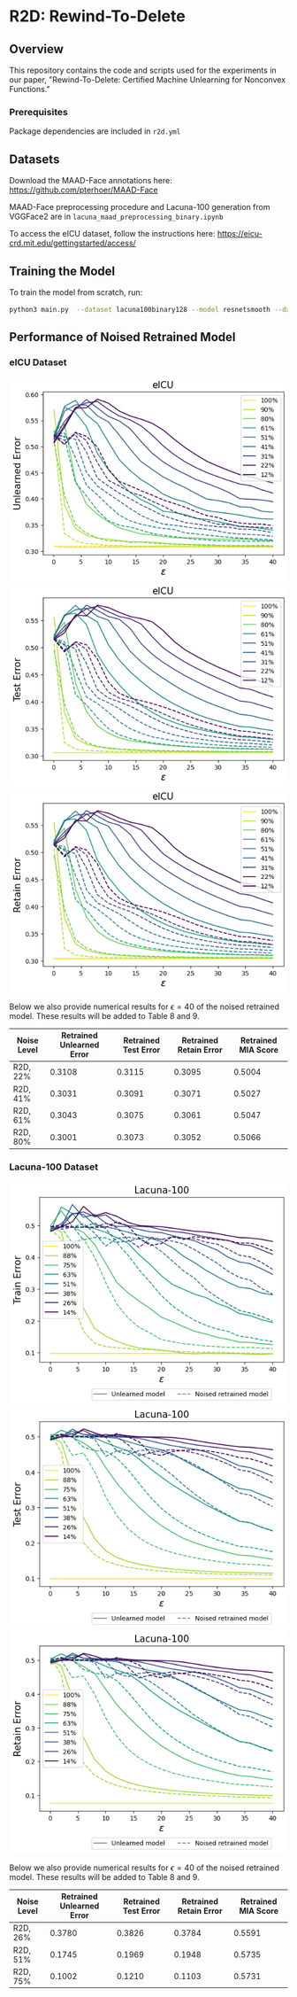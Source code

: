 # R2D: Rewind-To-Delete


## Overview
This repository contains the code and scripts used for the experiments in our paper, "Rewind-To-Delete: Certified Machine Unlearning for Nonconvex Functions."


### Prerequisites
Package dependencies are included in `r2d.yml`

## Datasets
Download the MAAD-Face annotations here: https://github.com/pterhoer/MAAD-Face

MAAD-Face preprocessing procedure and Lacuna-100 generation from VGGFace2 are in `lacuna_maad_preprocessing_binary.ipynb`

To access the eICU dataset, follow the instructions here: https://eicu-crd.mit.edu/gettingstarted/access/

## Training the Model
To train the model from scratch, run:
```sh
python3 main.py  --dataset lacuna100binary128 --model resnetsmooth --dataroot data/lacuna100binary128/ --epochs 100 --lr 0.1 --batch-size 256 --compute-lipschitz --scheduler 0.9 --model-selection --save-checkpoints
```

## Performance of Noised Retrained Model

### eICU Dataset

![image](eicu_retrain_forget_err.png)
![image](eicu_retrain_test_err.png)
![image](eicu_retrain_train_err.png)

Below we also provide numerical results for $\epsilon = 40$ of the noised retrained model. These results will be added to Table 8 and 9.

| Noise Level    | Retrained Unlearned Error | Retrained Test Error | Retrained Retain Error | Retrained MIA Score |
|---------------|----------------|------------|-------------|-----------|
| R2D, 22%     | 0.3108          | 0.3115     | 0.3095      | 0.5004    |
| R2D, 41%     | 0.3031          | 0.3091     | 0.3071      | 0.5027    |
| R2D, 61%     | 0.3043          | 0.3075     | 0.3061      | 0.5047    |
| R2D, 80%     | 0.3001          | 0.3073     | 0.3052      | 0.5066    |

### Lacuna-100 Dataset

![image](lacuna_retrain_forget_err.png)
![image](lacuna_retrain_test_err.png)
![image](lacuna_retrain_train_err.png)


Below we also provide numerical results for $\epsilon = 40$ of the noised retrained model. These results will be added to Table 8 and 9.

| Noise Level    | Retrained Unlearned Error | Retrained Test Error | Retrained Retain Error | Retrained MIA Score |
|---------------|----------------|------------|-------------|-----------|
| R2D, 26%     | 0.3780          | 0.3826     | 0.3784      | 0.5591    |
| R2D, 51%     | 0.1745          | 0.1969     | 0.1948      | 0.5735    |
| R2D, 75%     | 0.1002          | 0.1210     | 0.1103      | 0.5731    |
